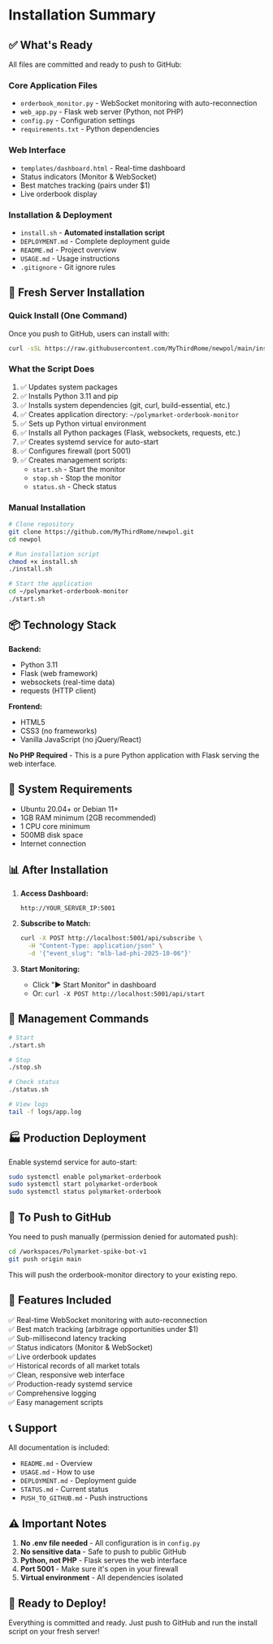 # Installation Summary

## ✅ What's Ready

All files are committed and ready to push to GitHub:

### Core Application Files
- `orderbook_monitor.py` - WebSocket monitoring with auto-reconnection
- `web_app.py` - Flask web server (Python, not PHP)
- `config.py` - Configuration settings
- `requirements.txt` - Python dependencies

### Web Interface
- `templates/dashboard.html` - Real-time dashboard
- Status indicators (Monitor & WebSocket)
- Best matches tracking (pairs under $1)
- Live orderbook display

### Installation & Deployment
- `install.sh` - **Automated installation script**
- `DEPLOYMENT.md` - Complete deployment guide
- `README.md` - Project overview
- `USAGE.md` - Usage instructions
- `.gitignore` - Git ignore rules

## 🚀 Fresh Server Installation

### Quick Install (One Command)

Once you push to GitHub, users can install with:

```bash
curl -sSL https://raw.githubusercontent.com/MyThirdRome/newpol/main/install.sh | bash
```

### What the Script Does

1. ✅ Updates system packages
2. ✅ Installs Python 3.11 and pip
3. ✅ Installs system dependencies (git, curl, build-essential, etc.)
4. ✅ Creates application directory: `~/polymarket-orderbook-monitor`
5. ✅ Sets up Python virtual environment
6. ✅ Installs all Python packages (Flask, websockets, requests, etc.)
7. ✅ Creates systemd service for auto-start
8. ✅ Configures firewall (port 5001)
9. ✅ Creates management scripts:
   - `start.sh` - Start the monitor
   - `stop.sh` - Stop the monitor
   - `status.sh` - Check status

### Manual Installation

```bash
# Clone repository
git clone https://github.com/MyThirdRome/newpol.git
cd newpol

# Run installation script
chmod +x install.sh
./install.sh

# Start the application
cd ~/polymarket-orderbook-monitor
./start.sh
```

## 📦 Technology Stack

**Backend:**
- Python 3.11
- Flask (web framework)
- websockets (real-time data)
- requests (HTTP client)

**Frontend:**
- HTML5
- CSS3 (no frameworks)
- Vanilla JavaScript (no jQuery/React)

**No PHP Required** - This is a pure Python application with Flask serving the web interface.

## 🔧 System Requirements

- Ubuntu 20.04+ or Debian 11+
- 1GB RAM minimum (2GB recommended)
- 1 CPU core minimum
- 500MB disk space
- Internet connection

## 📊 After Installation

1. **Access Dashboard:**
   ```
   http://YOUR_SERVER_IP:5001
   ```

2. **Subscribe to Match:**
   ```bash
   curl -X POST http://localhost:5001/api/subscribe \
     -H "Content-Type: application/json" \
     -d '{"event_slug": "mlb-lad-phi-2025-10-06"}'
   ```

3. **Start Monitoring:**
   - Click "▶ Start Monitor" in dashboard
   - Or: `curl -X POST http://localhost:5001/api/start`

## 🔄 Management Commands

```bash
# Start
./start.sh

# Stop
./stop.sh

# Check status
./status.sh

# View logs
tail -f logs/app.log
```

## 🏭 Production Deployment

Enable systemd service for auto-start:

```bash
sudo systemctl enable polymarket-orderbook
sudo systemctl start polymarket-orderbook
sudo systemctl status polymarket-orderbook
```

## 📝 To Push to GitHub

You need to push manually (permission denied for automated push):

```bash
cd /workspaces/Polymarket-spike-bot-v1
git push origin main
```

This will push the orderbook-monitor directory to your existing repo.

## 🎯 Features Included

✅ Real-time WebSocket monitoring with auto-reconnection  
✅ Best match tracking (arbitrage opportunities under $1)  
✅ Sub-millisecond latency tracking  
✅ Status indicators (Monitor & WebSocket)  
✅ Live orderbook updates  
✅ Historical records of all market totals  
✅ Clean, responsive web interface  
✅ Production-ready systemd service  
✅ Comprehensive logging  
✅ Easy management scripts  

## 📞 Support

All documentation is included:
- `README.md` - Overview
- `USAGE.md` - How to use
- `DEPLOYMENT.md` - Deployment guide
- `STATUS.md` - Current status
- `PUSH_TO_GITHUB.md` - Push instructions

## ⚠️ Important Notes

1. **No .env file needed** - All configuration is in `config.py`
2. **No sensitive data** - Safe to push to public GitHub
3. **Python, not PHP** - Flask serves the web interface
4. **Port 5001** - Make sure it's open in your firewall
5. **Virtual environment** - All dependencies isolated

## 🎉 Ready to Deploy!

Everything is committed and ready. Just push to GitHub and run the install script on your fresh server!
